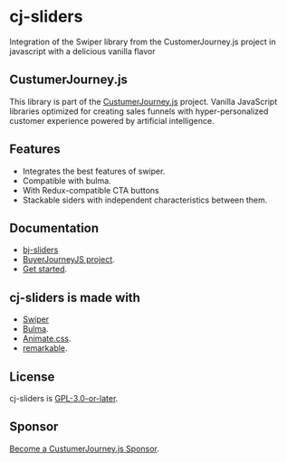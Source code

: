 # cj-sliders
Integration of the Swiper library from the CustomerJourney.js project in javascript with a delicious vanilla flavor
## CustumerJourney.js
This library is part of the [CustumerJourney.js](https://customerjourney.ninja/) project. Vanilla JavaScript libraries optimized for creating sales funnels with hyper-personalized customer experience powered by artificial intelligence.
## Features
- Integrates the best features of swiper.
- Compatible with bulma.
- With Redux-compatible CTA buttons
- Stackable siders with independent characteristics between them.
## Documentation 
- [bj-sliders](https://customerjourney.ninja/documentation/sliders/)
- [BuyerJourneyJS project](https://buyerjourney.ninja/).
- [Get started](https://buyerjourney.ninja/get-started).
## cj-sliders is made with
- [Swiper](https://swiperjs.com/)
- [Bulma](https://bulma.io/).
- [Animate.css](https://animate.style/).
- [remarkable](https://github.com/jonschlinkert/remarkable).
## License
cj-sliders is [GPL-3.0-or-later](./LICENSE).
## Sponsor
[Become a CustumerJourney.js Sponsor](https://customerjourney.ninja/sponsor/).